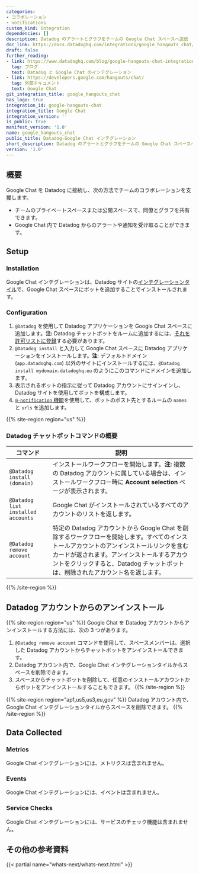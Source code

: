 ```yaml
---
categories:
- コラボレーション
- notifications
custom_kind: integration
dependencies: []
description: Datadog のアラートとグラフをチームの Google Chat スペースへ送信
doc_link: https://docs.datadoghq.com/integrations/google_hangouts_chat/
draft: false
further_reading:
- link: https://www.datadoghq.com/blog/google-hangouts-chat-integration/
  tag: ブログ
  text: Datadog と Google Chat のインテグレーション
- link: https://developers.google.com/hangouts/chat/
  tag: 外部ドキュメント
  text: Google Chat
git_integration_title: google_hangouts_chat
has_logo: true
integration_id: google-hangouts-chat
integration_title: Google Chat
integration_version: ''
is_public: true
manifest_version: '1.0'
name: google_hangouts_chat
public_title: Datadog-Google Chat インテグレーション
short_description: Datadog のアラートとグラフをチームの Google Chat スペースへ送信
version: '1.0'
---
```


<!--  SOURCED FROM https://github.com/DataDog/dogweb -->
## 概要

Google Chat を Datadog に接続し、次の方法でチームのコラボレーションを支援します。

- チームのプライベートスペースまたは公開スペースで、同僚とグラフを共有できます。
- Google Chat 内で Datadog からのアラートや通知を受け取ることができます。

## Setup

### Installation

Google Chat インテグレーションは、Datadog サイトの[インテグレーションタイル][1]で、Google Chat スペースにボットを追加することでインストールされます。

### Configuration

1. `@Datadog` を使用して Datadog アプリケーションを Google Chat スペースに追加します。**注:** Datadog チャットボットをルームに追加するには、[それを許可リストに登録][2]する必要があります。
2. `@Datadog install` と入力して Google Chat スペースに Datadog アプリケーションをインストールします。**注:** デフォルトドメイン (`app.datadoghq.com`) 以外のサイトにインストールするには、`@Datadog install mydomain.datadoghq.eu` のようにこのコマンドにドメインを追加します。
3. 表示されるボットの指示に従って Datadog アカウントにサインインし、Datadog サイトを使用してボットを構成します。
4. [`@-notification` 機能][3]を使用して、ボットのポスト先とするルームの `names` と `urls` を追加します。

{{% site-region region="us" %}}
### Datadog チャットボットコマンドの概要
| コマンド                            | 説明                                                                                                                                                                                                                                   |
|------------------------------------|-----------------------------------------------------------------------------------------------------------------------------------------------------------------------------------------------------------------------------------------------|
| `@Datadog install (domain)`        | インストールワークフローを開始します。**注:** 複数の Datadog アカウントに属している場合は、インストールワークフロー時に **Account selection** ページが表示されます。                                                                                |
| `@Datadog list installed accounts` | Google Chat がインストールされているすべてのアカウントのリストを返します。                                                                                                                                                                               |
| `@Datadog remove account`          | 特定の Datadog アカウントから Google Chat を削除するワークフローを開始します。すべてのインストールアカウントのアンインストールリンクを含むカードが返されます。アンインストールするアカウントをクリックすると、Datadog チャットボットは、削除されたアカウント名を返します。 |
{{% /site-region %}}

## Datadog アカウントからのアンインストール
{{% site-region region="us" %}} 
Google Chat を Datadog アカウントからアンインストールする方法には、次の 3 つがあります。
1. `@Datadog remove account` コマンドを使用して、スペースメンバーは、選択した Datadog アカウントからチャットボットをアンインストールできます。
2. Datadog アカウント内で、Google Chat インテグレーションタイルからスペースを削除できます。
3. スペースからチャットボットを削除して、任意のインストールアカウントからボットをアンインストールすることもできます。
{{% /site-region %}}

{{% site-region region="ap1,us5,us3,eu,gov" %}}
Datadog アカウント内で、Google Chat インテグレーションタイルからスペースを削除できます。 
{{% /site-region %}}


## Data Collected

### Metrics

Google Chat インテグレーションには、メトリクスは含まれません。

### Events

Google Chat インテグレーションには、イベントは含まれません。

### Service Checks

Google Chat インテグレーションには、サービスのチェック機能は含まれません。

## その他の参考資料

{{< partial name="whats-next/whats-next.html" >}}

[1]: https://app.datadoghq.com/integrations/google_hangouts_chat
[2]: https://support.google.com/a/answer/6089179
[3]: https://docs.datadoghq.com/ja/monitors/notifications/#notification